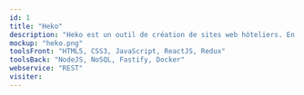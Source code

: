 ```yaml
---
id: 1
title: "Heko"
description: "Heko est un outil de création de sites web hôteliers. En effet, l'application Heko permet à son utilisateur de créer comme il le souhaite son site web hôtelier grâce à une interface ergonomique et intuitive, tout en optimisant sa performance et son SEO."
mockup: "heko.png"
toolsFront: "HTML5, CSS3, JavaScript, ReactJS, Redux"
toolsBack: "NodeJS, NoSQL, Fastify, Docker"
webservice: "REST"
visiter:
---
```

